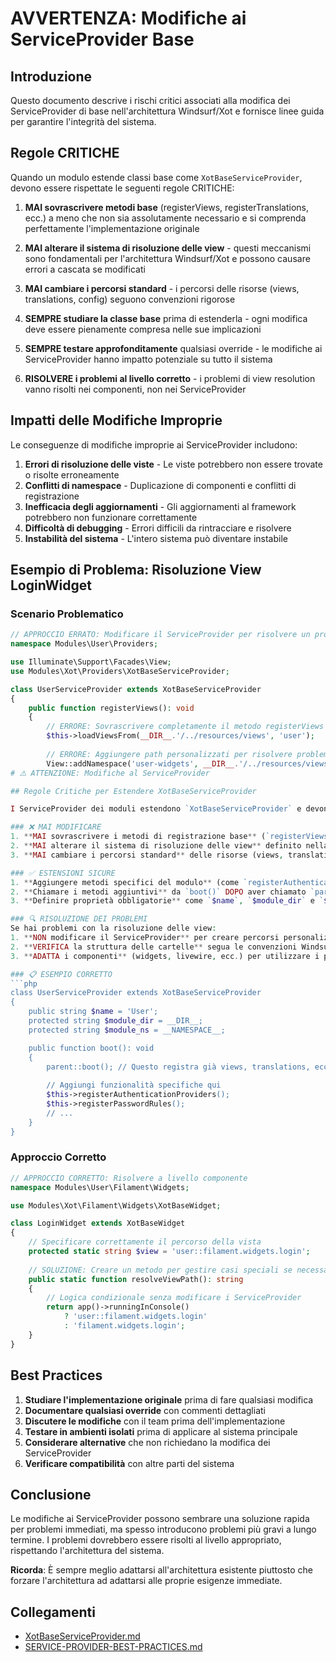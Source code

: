 # AVVERTENZA: Modifiche ai ServiceProvider Base

## Introduzione

Questo documento descrive i rischi critici associati alla modifica dei ServiceProvider di base nell'architettura Windsurf/Xot e fornisce linee guida per garantire l'integrità del sistema.

## Regole CRITICHE

Quando un modulo estende classi base come `XotBaseServiceProvider`, devono essere rispettate le seguenti regole CRITICHE:

1. **MAI sovrascrivere metodi base** (registerViews, registerTranslations, ecc.) a meno che non sia assolutamente necessario e si comprenda perfettamente l'implementazione originale

2. **MAI alterare il sistema di risoluzione delle view** - questi meccanismi sono fondamentali per l'architettura Windsurf/Xot e possono causare errori a cascata se modificati

3. **MAI cambiare i percorsi standard** - i percorsi delle risorse (views, translations, config) seguono convenzioni rigorose

4. **SEMPRE studiare la classe base** prima di estenderla - ogni modifica deve essere pienamente compresa nelle sue implicazioni

5. **SEMPRE testare approfonditamente** qualsiasi override - le modifiche ai ServiceProvider hanno impatto potenziale su tutto il sistema

6. **RISOLVERE i problemi al livello corretto** - i problemi di view resolution vanno risolti nei componenti, non nei ServiceProvider

## Impatti delle Modifiche Improprie

Le conseguenze di modifiche improprie ai ServiceProvider includono:

1. **Errori di risoluzione delle viste** - Le viste potrebbero non essere trovate o risolte erroneamente
2. **Conflitti di namespace** - Duplicazione di componenti e conflitti di registrazione
3. **Inefficacia degli aggiornamenti** - Gli aggiornamenti al framework potrebbero non funzionare correttamente
4. **Difficoltà di debugging** - Errori difficili da rintracciare e risolvere
5. **Instabilità del sistema** - L'intero sistema può diventare instabile

## Esempio di Problema: Risoluzione View LoginWidget

### Scenario Problematico

```php
// APPROCCIO ERRATO: Modificare il ServiceProvider per risolvere un problema di vista
namespace Modules\User\Providers;

use Illuminate\Support\Facades\View;
use Modules\Xot\Providers\XotBaseServiceProvider;

class UserServiceProvider extends XotBaseServiceProvider 
{
    public function registerViews(): void
    {
        // ERRORE: Sovrascrivere completamente il metodo registerViews
        $this->loadViewsFrom(__DIR__.'/../resources/views', 'user');
        
        // ERRORE: Aggiungere path personalizzati per risolvere problemi specifici
        View::addNamespace('user-widgets', __DIR__.'/../resources/views/filament/widgets');
# ⚠️ ATTENZIONE: Modifiche al ServiceProvider

## Regole Critiche per Estendere XotBaseServiceProvider

I ServiceProvider dei moduli estendono `XotBaseServiceProvider` e devono seguire regole rigorose per mantenere la stabilità del sistema.

### ❌ MAI MODIFICARE
1. **MAI sovrascrivere i metodi di registrazione base** (`registerViews`, `registerTranslations`, ecc.) a meno che non sia assolutamente necessario
2. **MAI alterare il sistema di risoluzione delle view** definito nella classe base
3. **MAI cambiare i percorsi standard** delle risorse (views, translations, config)

### ✅ ESTENSIONI SICURE
1. **Aggiungere metodi specifici del modulo** (come `registerAuthenticationProviders()` in UserServiceProvider)
2. **Chiamare i metodi aggiuntivi** da `boot()` DOPO aver chiamato `parent::boot()`
3. **Definire proprietà obbligatorie** come `$name`, `$module_dir` e `$module_ns`

### 🔍 RISOLUZIONE DEI PROBLEMI
Se hai problemi con la risoluzione delle view:
1. **NON modificare il ServiceProvider** per creare percorsi personalizzati
2. **VERIFICA la struttura delle cartelle** segua le convenzioni Windsurf/Xot
3. **ADATTA i componenti** (widgets, livewire, ecc.) per utilizzare i path corretti

### 📋 ESEMPIO CORRETTO 
```php
class UserServiceProvider extends XotBaseServiceProvider
{
    public string $name = 'User';
    protected string $module_dir = __DIR__;
    protected string $module_ns = __NAMESPACE__;

    public function boot(): void
    {
        parent::boot(); // Questo registra già views, translations, ecc.
        
        // Aggiungi funzionalità specifiche qui
        $this->registerAuthenticationProviders();
        $this->registerPasswordRules();
        // ...
    }
}
```

### Approccio Corretto

```php
// APPROCCIO CORRETTO: Risolvere a livello componente
namespace Modules\User\Filament\Widgets;

use Modules\Xot\Filament\Widgets\XotBaseWidget;

class LoginWidget extends XotBaseWidget
{
    // Specificare correttamente il percorso della vista
    protected static string $view = 'user::filament.widgets.login';
    
    // SOLUZIONE: Creare un metodo per gestire casi speciali se necessario
    public static function resolveViewPath(): string
    {
        // Logica condizionale senza modificare i ServiceProvider
        return app()->runningInConsole() 
            ? 'user::filament.widgets.login' 
            : 'filament.widgets.login';
    }
}
```

## Best Practices

1. **Studiare l'implementazione originale** prima di fare qualsiasi modifica
2. **Documentare qualsiasi override** con commenti dettagliati
3. **Discutere le modifiche** con il team prima dell'implementazione
4. **Testare in ambienti isolati** prima di applicare al sistema principale
5. **Considerare alternative** che non richiedano la modifica dei ServiceProvider
6. **Verificare compatibilità** con altre parti del sistema

## Conclusione

Le modifiche ai ServiceProvider possono sembrare una soluzione rapida per problemi immediati, ma spesso introducono problemi più gravi a lungo termine. I problemi dovrebbero essere risolti al livello appropriato, rispettando l'architettura del sistema.

**Ricorda**: È sempre meglio adattarsi all'architettura esistente piuttosto che forzare l'architettura ad adattarsi alle proprie esigenze immediate.
## Collegamenti
- [XotBaseServiceProvider.md](/var/www/html/_bases/base_predict_fila3_mono/laravel/Modules/Xot/docs/providers/xotbaseserviceprovider.md)
- [SERVICE-PROVIDER-BEST-PRACTICES.md](/var/www/html/_bases/base_predict_fila3_mono/laravel/Modules/Xot/docs/SERVICE-PROVIDER-BEST-PRACTICES.md)
